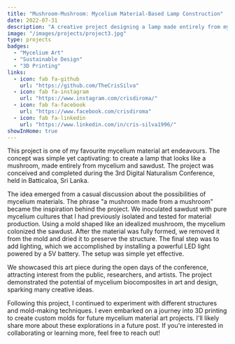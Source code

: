 ```yaml
---
title: "Mushroom-Mushroom: Mycelium Material-Based Lamp Construction"
date: 2022-07-31
description: "A creative project designing a lamp made entirely from mycelium and sawdust, showcased at the Digital Naturalism Conference."
image: "/images/projects/project3.jpg"
type: projects
badges:
  - "Mycelium Art"
  - "Sustainable Design"
  - "3D Printing"
links:
  - icon: fab fa-github
    url: "https://github.com/TheCrisSilva"
  - icon: fab fa-instagram
    url: "https://www.instagram.com/crisdiroma/"
  - icon: fab fa-facebook
    url: "https://www.facebook.com/crisdiroma"
  - icon: fab fa-linkedin
    url: "https://www.linkedin.com/in/cris-silva1996/"
showInHome: true
---
```


This project is one of my favourite mycelium material art endeavours. The concept was simple yet captivating: to create a lamp that looks like a mushroom, made entirely from mycelium and sawdust. The project was conceived and completed during the 3rd Digital Naturalism Conference, held in Batticaloa, Sri Lanka.

The idea emerged from a casual discussion about the possibilities of mycelium materials. The phrase "a mushroom made from a mushroom" became the inspiration behind the project. We inoculated sawdust with pure mycelium cultures that I had previously isolated and tested for material production. Using a mold shaped like an idealized mushroom, the mycelium colonized the sawdust. After the material was fully formed, we removed it from the mold and dried it to preserve the structure. The final step was to add lighting, which we accomplished by installing a powerful LED light powered by a 5V battery. The setup was simple yet effective.

We showcased this art piece during the open days of the conference, attracting interest from the public, researchers, and artists. The project demonstrated the potential of mycelium biocomposites in art and design, sparking many creative ideas.

Following this project, I continued to experiment with different structures and mold-making techniques. I even embarked on a journey into 3D printing to create custom molds for future mycelium material art projects. I'll likely share more about these explorations in a future post. If you're interested in collaborating or learning more, feel free to reach out!
